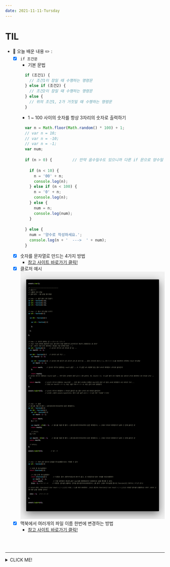 ```yaml
---
date: 2021-11-11-Tursday
---
```


# TIL
- 📝 오늘 배운 내용 ✏️ : 
  - [x] `if 조건문` 
    - 기본 문법       
    ```js
      if (조건1) {
        // 조건1이 참일 때 수행하는 명령문
      } else if (조건2) {
        // 조건2이 참일 때 수행하는 명령문
      } else {
        // 위의 조건1, 2가 거짓일 때 수행하는 명령문
      }
    ``` 
    - 1 ~ 100 사이의 숫자를 항상 3자리의 숫자로 출력하기       
    ```js
      var n = Math.floor(Math.random() * 100) + 1;
      // var n = 10;  
      // var n = -10;
      // var n = -1;
      var num; 

      if (n > 0) {         // 만약 음수일수도 있으니까 다른 if 문으로 양수일 경우와 음수일 경우를 나누자!

        if (n < 10) {
          n = '00' + n;
          console.log(n);
        } else if (n < 100) {
          n = '0' + n;
          console.log(n);
        } else {
          num = n;
          console.log(num);
        }

      } else {
        num = '양수로 작성하세요.';
        console.log(n + '  --->  ' + num);
      }
    ``` 
  - [X] 숫자를 문자열로 만드는 4가지 방법 
    - [참고 사이트 바로가기 클릭!](https://hianna.tistory.com/491)
  - [X] 클로저 예시 
    <img src="./images/closure_code.png" alt="즉시실행함수로 클로저 구현. 클로저를 통해 외부에 정보 노출을 방지할 수 있고, 클로저는 바로 값만 계산하여 (메모리 할당 없이) 값만을 리턴하기 때문에 속도가 일반 함수보다 빠르다고 한다." width="px" height="px" style="padding-left: px;" /> 
  - [x] 맥북에서 여러개의 파일 이름 한번에 변경하는 방법 
    - [참고 사이트 바로가기 클릭!](https://archivers.tistory.com/55)

<br />
<br />

---
<details>
<summary>CLICK ME!</summary>  

- cf.  
  - ✨ Only 선생님's 강의 ✨
  - https://developer.mozilla.org/ko/docs/Web/JavaScript/Reference/Statements/if...else
  - https://hianna.tistory.com/4
  - https://www.daleseo.com/js-key-events/ 

</detials>   

